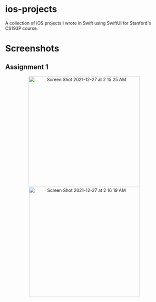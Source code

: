 # ios-projects
A collection of iOS projects I wrote in Swift using SwiftUI for Stanford's CS193P course.


# Screenshots
## Assignment 1
<p align='center'>
<img width="355" alt="Screen Shot 2021-12-27 at 2 15 25 AM" src="https://user-images.githubusercontent.com/59630201/147456176-98d7b547-1d44-44bf-a62a-c533ae440356.png">
<img width="353" alt="Screen Shot 2021-12-27 at 2 16 19 AM" src="https://user-images.githubusercontent.com/59630201/147456247-9c488782-25d9-4b0e-8871-f66a1a51cb3d.png">
</p>

